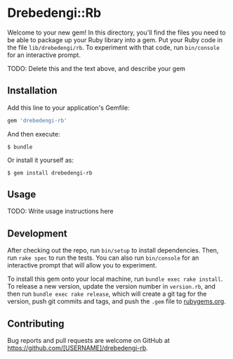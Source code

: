 # Drebedengi::Rb

Welcome to your new gem! In this directory, you'll find the files you need to be able to package up your Ruby library into a gem. Put your Ruby code in the file `lib/drebedengi/rb`. To experiment with that code, run `bin/console` for an interactive prompt.

TODO: Delete this and the text above, and describe your gem

## Installation

Add this line to your application's Gemfile:

```ruby
gem 'drebedengi-rb'
```

And then execute:

    $ bundle

Or install it yourself as:

    $ gem install drebedengi-rb

## Usage

TODO: Write usage instructions here

## Development

After checking out the repo, run `bin/setup` to install dependencies. Then, run `rake spec` to run the tests. You can also run `bin/console` for an interactive prompt that will allow you to experiment.

To install this gem onto your local machine, run `bundle exec rake install`. To release a new version, update the version number in `version.rb`, and then run `bundle exec rake release`, which will create a git tag for the version, push git commits and tags, and push the `.gem` file to [rubygems.org](https://rubygems.org).

## Contributing

Bug reports and pull requests are welcome on GitHub at https://github.com/[USERNAME]/drebedengi-rb.

